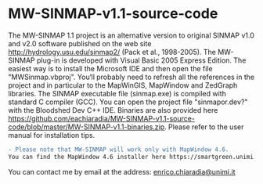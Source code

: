 MW-SINMAP-v1.1-source-code
==========================

The MW-SINMAP 1.1 project is an alternative version to original SINMAP v1.0 and v2.0 software published on the web site http://hydrology.usu.edu/sinmap2/ (Pack et al., 1998-2005).
The MW-SINMAP plug-in is developed with Visual Basic 2005 Express Edition.
The easiest way is to install the Microsoft IDE and then open the file "MWSinmap.vbproj". You‘ll probably need to refresh all the references in the project and in particular to the MapWinGIS, MapWindow and ZedGraph libraries.
The SINMAP executable file (sinmap.exe) is compiled with standard C compiler (GCC). You can open the project file "sinmapor.dev?" with the Bloodshed Dev C++ IDE.
Binaries are also provided here https://github.com/eachiaradia/MW-SINMAP-v1.1-source-code/blob/master/MW-SINMAP-v1.1-binaries.zip. Please refer to the user manual for installation tips.

```diff
- Please note that MW-SINMAP will work only with MapWindow 4.6.
You can find the MapWindow 4.6 installer here https://smartgreen.unimi.it/plugin/MapWindow46SR.exe [unofficial] or here https://archive.codeplex.com/?p=mapwindow4 [look in the entire archive]
```

You can contact me by email at the address: enrico.chiaradia@unimi.it

